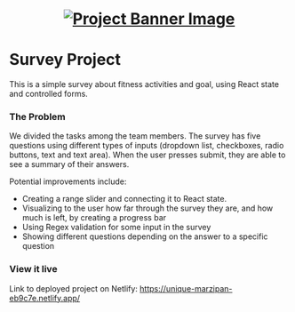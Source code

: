 <h1 align="center">
  <a href="">
    <img src="/src/assets/survey.svg" alt="Project Banner Image">
  </a>
</h1>

# Survey Project
This is a simple survey about fitness activities and goal, using React state and controlled forms.

### The Problem

We divided the tasks among the team members. The survey has five questions using different types of inputs (dropdown list, checkboxes, radio buttons, text and text area). When the user presses submit, they are able to see a summary of their answers.

Potential improvements include:
- Creating a range slider and connecting it to React state.
- Visualizing to the user how far through the survey they are, and how much is left, by creating a progress bar
- Using Regex validation for some input in the survey
- Showing different questions depending on the answer to a specific question

### View it live

Link to deployed project on Netlify: https://unique-marzipan-eb9c7e.netlify.app/
